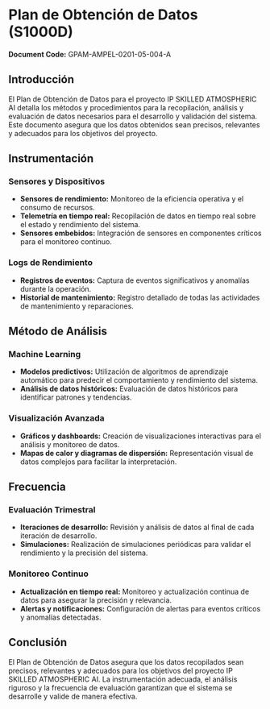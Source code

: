 # Plan de Obtención de Datos (S1000D)

**Document Code:** GPAM-AMPEL-0201-05-004-A

## Introducción

El Plan de Obtención de Datos para el proyecto IP SKILLED ATMOSPHERIC AI detalla los métodos y procedimientos para la recopilación, análisis y evaluación de datos necesarios para el desarrollo y validación del sistema. Este documento asegura que los datos obtenidos sean precisos, relevantes y adecuados para los objetivos del proyecto.

## Instrumentación

### Sensores y Dispositivos

- **Sensores de rendimiento:** Monitoreo de la eficiencia operativa y el consumo de recursos.
- **Telemetría en tiempo real:** Recopilación de datos en tiempo real sobre el estado y rendimiento del sistema.
- **Sensores embebidos:** Integración de sensores en componentes críticos para el monitoreo continuo.

### Logs de Rendimiento

- **Registros de eventos:** Captura de eventos significativos y anomalías durante la operación.
- **Historial de mantenimiento:** Registro detallado de todas las actividades de mantenimiento y reparaciones.

## Método de Análisis

### Machine Learning

- **Modelos predictivos:** Utilización de algoritmos de aprendizaje automático para predecir el comportamiento y rendimiento del sistema.
- **Análisis de datos históricos:** Evaluación de datos históricos para identificar patrones y tendencias.

### Visualización Avanzada

- **Gráficos y dashboards:** Creación de visualizaciones interactivas para el análisis y monitoreo de datos.
- **Mapas de calor y diagramas de dispersión:** Representación visual de datos complejos para facilitar la interpretación.

## Frecuencia

### Evaluación Trimestral

- **Iteraciones de desarrollo:** Revisión y análisis de datos al final de cada iteración de desarrollo.
- **Simulaciones:** Realización de simulaciones periódicas para validar el rendimiento y la precisión del sistema.

### Monitoreo Continuo

- **Actualización en tiempo real:** Monitoreo y actualización continua de datos para asegurar la precisión y relevancia.
- **Alertas y notificaciones:** Configuración de alertas para eventos críticos y anomalías detectadas.

## Conclusión

El Plan de Obtención de Datos asegura que los datos recopilados sean precisos, relevantes y adecuados para los objetivos del proyecto IP SKILLED ATMOSPHERIC AI. La instrumentación adecuada, el análisis riguroso y la frecuencia de evaluación garantizan que el sistema se desarrolle y valide de manera efectiva.

